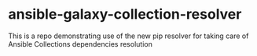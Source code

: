 # ansible-galaxy-collection-resolver
This is a repo demonstrating use of the new pip resolver for taking care of Ansible Collections dependencies resolution
